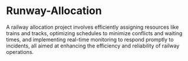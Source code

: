 # Runway-Allocation
A railway allocation project involves efficiently assigning resources like trains and tracks, optimizing schedules to minimize conflicts and waiting times, and implementing real-time monitoring to respond promptly to incidents, all aimed at enhancing the efficiency and reliability of railway operations.
